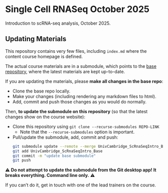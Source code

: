 # Single Cell RNASeq October 2025

Introduction to scRNA-seq analysis, October 2025.


## Updating Materials

This repository contains very few files, including `index.md` where the content course homepage is defined. 

The actual course materials are in a submodule, which points to the [base repository](https://github.com/bioinformatics-core-shared-training/UnivCambridge_ScRnaSeqIntro_Base), where the latest materials are kept up-to-date. 

If you are updating the materials, please **make all changes in the base repo**:

- Clone the base repo locally.
- Make your changes (including rendering any markdown files to html).
- Add, commit and push those changes as you would do normally. 

Then, **to update the submodule on this repository** (so that the latest changes show on the course website):

- Clone this repository using `git clone --recurse-submodules REPO-LINK` 
    - Note that the `--recurse-submodules` option is important.
- Pull/update the submodule, add, commit and push: 
    ```bash
    git submodule update --remote --merge UnivCambridge_ScRnaSeqIntro_Base
    git add UnivCambridge_ScRnaSeqIntro_Base
    git commit -m "update base submodule"
    git push
    ```

⚠️ **Do not attempt to update the submodule from the Git desktop app! 
It breaks everything. 
Command line only.** ⚠️

If you can’t do it, get in touch with one of the lead trainers on the course.

 
